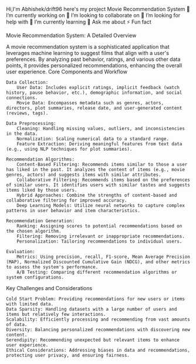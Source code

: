 Hi,I'm Abhishek/drift96 here's my project Movie Recommendation System 🔭 I’m currently working on 👯 I’m looking to collaborate on 🤝 I’m looking for help with 🌱 I’m currently learning 💬 Ask me about ⚡ Fun fact


Movie Recommendation System: A Detailed Overview

A movie recommendation system is a sophisticated application that leverages machine learning to suggest films that align with a user's preferences. By analyzing past behavior, ratings, and various other data points, it provides personalized recommendations, enhancing the overall user experience.
Core Components and Workflow

    Data Collection:
        User Data: Includes explicit ratings, implicit feedback (watch history, pause behavior, etc.), demographic information, and social connections.
        Movie Data: Encompasses metadata such as genres, actors, directors, plot summaries, release date, and user-generated content (reviews, tags).

    Data Preprocessing:
        Cleaning: Handling missing values, outliers, and inconsistencies in the data.
        Normalization: Scaling numerical data to a standard range.
        Feature Extraction: Deriving meaningful features from text data (e.g., using NLP techniques for plot summaries).

    Recommendation Algorithms:
        Content-Based Filtering: Recommends items similar to those a user has liked in the past. It analyzes the content of items (e.g., movie genres, actors) and suggests items with similar attributes.
        Collaborative Filtering: Recommends items based on the preferences of similar users. It identifies users with similar tastes and suggests items liked by those users.
        Hybrid Approaches: Combine the strengths of content-based and collaborative filtering for improved accuracy.
        Deep Learning Models: Utilize neural networks to capture complex patterns in user behavior and item characteristics.

    Recommendation Generation:
        Ranking: Assigning scores to potential recommendations based on the chosen algorithm.
        Filtering: Removing irrelevant or inappropriate recommendations.
        Personalization: Tailoring recommendations to individual users.

    Evaluation:
        Metrics: Using precision, recall, F1-score, Mean Average Precision (MAP), Normalized Discounted Cumulative Gain (NDCG), and other metrics to assess the system's performance.
        A/B Testing: Comparing different recommendation algorithms or system configurations.

Key Challenges and Considerations

    Cold Start Problem: Providing recommendations for new users or items with limited data.
    Data Sparsity: Handling datasets with a large number of users and items but relatively few interactions.
    Scalability: Efficiently processing and recommending from vast amounts of data.
    Diversity: Balancing personalized recommendations with discovering new content.
    Serendipity: Recommending unexpected but relevant items to enhance user experience.
    Ethical Considerations: Addressing biases in data and recommendations, protecting user privacy, and ensuring fairness.
